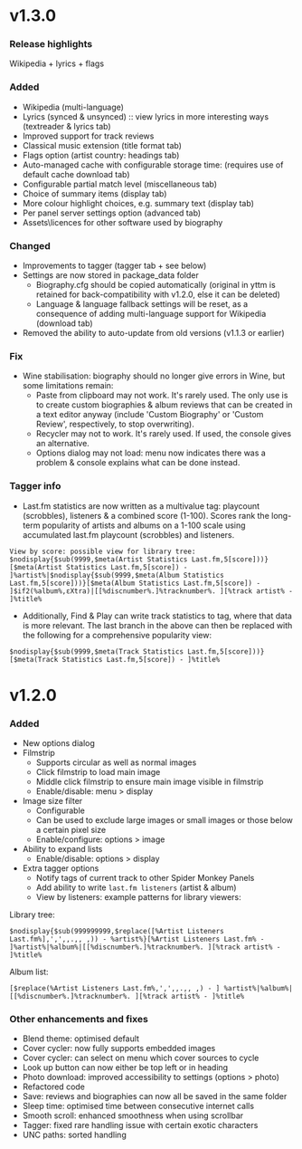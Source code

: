 # v1.3.0
### Release highlights
Wikipedia + lyrics + flags
### Added
- Wikipedia (multi-language)
- Lyrics (synced & unsynced) :: view lyrics in more interesting ways (textreader & lyrics tab)
- Improved support for track reviews
- Classical music extension (title format tab)
- Flags option (artist country: headings tab)
- Auto-managed cache with configurable storage time: (requires use of default cache download tab)
- Configurable partial match level (miscellaneous tab)
- Choice of summary items (display tab)
- More colour highlight choices, e.g. summary text (display tab)
- Per panel server settings option (advanced tab)
- Assets\licences for other software used by biography

### Changed
- Improvements to tagger (tagger tab + see below)
- Settings are now stored in package_data folder
    - Biography.cfg should be copied automatically (original in yttm is retained for back-compatibility with v1.2.0, else it can be deleted)
    - Language & language fallback settings will be reset, as a consequence of adding multi-language support for Wikipedia (download tab)
- Removed the ability to auto-update from old versions (v1.1.3 or earlier)

### Fix
- Wine stabilisation: biography should no longer give errors in Wine, but some limitations remain:
    - Paste from clipboard may not work. It's rarely used. The only use is to create custom biographies & album reviews that can be created in a text editor anyway (include 'Custom Biography' or 'Custom Review', respectively, to stop overwriting).
    - Recycler may not to work. It's rarely used. If used, the console gives an alternative.
    - Options dialog may not load: menu now indicates there was a problem & console explains what can be done instead.

### Tagger info

- Last.fm statistics are now written as a multivalue tag: playcount (scrobbles), listeners & a combined score (1-100). Scores rank the long-term popularity of artists and albums on a 1-100 scale using accumulated last.fm playcount (scrobbles) and listeners.

```View by score: possible view for library tree: $nodisplay{$sub(9999,$meta(Artist Statistics Last.fm,5[score]))}[$meta(Artist Statistics Last.fm,5[score]) - ]%artist%|$nodisplay{$sub(9999,$meta(Album Statistics Last.fm,5[score]))}[$meta(Album Statistics Last.fm,5[score]) - ]$if2(%album%,εXtra)|[[%discnumber%.]%tracknumber%. ][%track artist% - ]%title%```

- Additionally, Find & Play can write track statistics to tag, where that data is more relevant. The last branch in the above can then be replaced with the following for a comprehensive popularity view:

```$nodisplay{$sub(9999,$meta(Track Statistics Last.fm,5[score]))}[$meta(Track Statistics Last.fm,5[score]) - ]%title%```

# v1.2.0
### Added
- New options dialog
- Filmstrip
	- Supports circular as well as normal images
	- Click filmstrip to load main image
	- Middle click filmstrip to ensure main image visible in filmstrip
	- Enable/disable: menu > display
- Image size filter
	- Configurable
	- Can be used to exclude large images or small images or those below a certain pixel size
	- Enable/configure: options > image
- Ability to expand lists
	- Enable/disable: options > display
- Extra tagger options
	- Notify tags of current track to other Spider Monkey Panels
	- Add ability to write `last.fm listeners` (artist & album)
	- View by listeners: example patterns for library viewers:

Library tree:

```$nodisplay{$sub(999999999,$replace([%Artist Listeners Last.fm%],',',,.,, ,)) - %artist%}[%Artist Listeners Last.fm% - ]%artist%|%album%|[[%discnumber%.]%tracknumber%. ][%track artist% - ]%title%```

Album list:

```[$replace(%Artist Listeners Last.fm%,',',,.,, ,) - ] %artist%|%album%|[[%discnumber%.]%tracknumber%. ][%track artist% - ]%title%```

### Other enhancements and fixes
- Blend theme: optimised default
- Cover cycler: now fully supports embedded images
- Cover cycler: can select on menu which cover sources to cycle
- Look up button can now either be top left or in heading
- Photo download: improved accessibility to settings (options > photo)
- Refactored code
- Save: reviews and biographies can now all be saved in the same folder
- Sleep time: optimised time between consecutive internet calls
- Smooth scroll: enhanced smoothness when using scrollbar
- Tagger: fixed rare handling issue with certain exotic characters
- UNC paths: sorted handling
